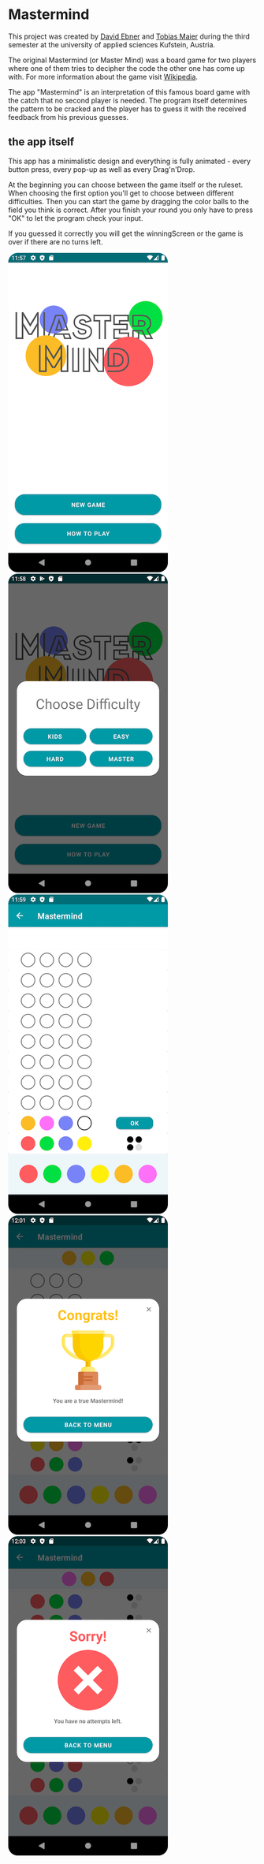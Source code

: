# Mastermind

This project was created by [David Ebner](https://github.com/alldavelong) and [Tobias Maier](https://github.com/maiertbi) during the third semester at the university of applied sciences Kufstein, Austria.

The original Mastermind (or Master Mind) was a board game for two players where one of them tries to decipher the code the other one has come up with. For more information about the game visit [Wikipedia](https://en.wikipedia.org/wiki/Mastermind_(board_game)).

The app "Mastermind" is an interpretation of this famous board game with the catch that no second player is needed. The program itself determines the pattern to be cracked and the player has to guess it with the received feedback from his previous guesses.

## the app itself

This app has a minimalistic design and everything is fully animated - every button press, every pop-up as well as every Drag'n'Drop.

At the beginning you can choose between the game itself or the ruleset. When choosing the first option you'll get to choose between different difficulties. Then you can start the game by dragging the color balls to the field you think is correct. After you finish your round you only have to press "OK" to let the program check your input.

If you guessed it correctly you will get the winningScreen or the game is over if there are no turns left.

![MainScreen](pictures_readMe/MainScreen.png) ![Difficulties](pictures_readMe/Difficulties.png) ![PlayScreen](pictures_readMe/PlayScreen.png) ![winningScreen](pictures_readMe/WinningScreen.png) ![LosingScreen](pictures_readMe/LosingScreen.png)
